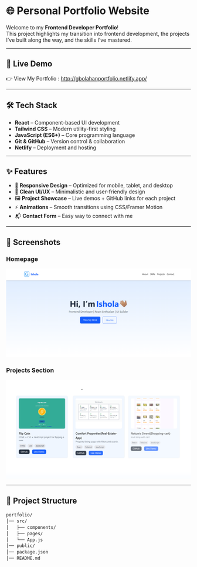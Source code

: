 # 🌐 Personal Portfolio Website

Welcome to my **Frontend Developer Portfolio**!  
This project highlights my transition into frontend development, the projects I’ve built along the way, and the skills I’ve mastered.  

---

## 🚀 Live Demo
👉 View My Portfolio : http://gbolahanportfolio.netlify.app/

---

## 🛠️ Tech Stack
- **React** – Component-based UI development  
- **Tailwind CSS** – Modern utility-first styling  
- **JavaScript (ES6+)** – Core programming language  
- **Git & GitHub** – Version control & collaboration  
- **Netlify** – Deployment and hosting  

---

## ✨ Features
- 📱 **Responsive Design** – Optimized for mobile, tablet, and desktop  
- 🎨 **Clean UI/UX** – Minimalistic and user-friendly design  
- 🖼️ **Project Showcase** – Live demos + GitHub links for each project  
- ⚡ **Animations** – Smooth transitions using CSS/Framer Motion  
- 📬 **Contact Form** – Easy way to connect with me  

---

## 📸 Screenshots
### Homepage  
![Homepage Screenshot](./public/screenshots/crop-portfolio-1.png)

### Projects Section  
![Projects Screenshot](./public//screenshots/crop-portfolio-2.png ) 

  

---

## 📂 Project Structure
```bash
portfolio/
│── src/
│   ├── components/   
│   ├── pages/        
│   └── App.js
│── public/
│── package.json
│── README.md

